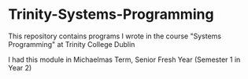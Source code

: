 # Trinity-Systems-Programming
This repository contains programs I wrote in the course "Systems Programming" at Trinity College Dublin

I had this module in Michaelmas Term, Senior Fresh Year (Semester 1 in Year 2)
